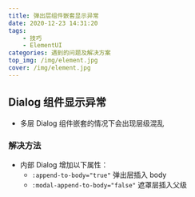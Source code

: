 ```yaml
---
title: 弹出层组件嵌套显示异常
date: 2020-12-23 14:31:20
tags:
	- 技巧
	- ElementUI
categories: 遇到的问题及解决方案
top_img: /img/element.jpg
cover: /img/element.jpg
---
```


## Dialog 组件显示异常

- 多层 Dialog 组件嵌套的情况下会出现层级混乱

### 解决方法

- 内部 Dialog 增加以下属性：
  - `:append-to-body="true"` 弹出层插入 body
  - `:modal-append-to-body="false"` 遮罩层插入父级